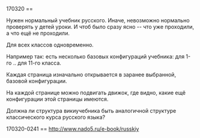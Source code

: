 170320 ==

Нужен нормальный учебник русского. Иначе, невозможно нормально проверять у детей уроки.
И чтоб было сразу ясно -- что уже проходили, а что ещё не проходили.


Для всех классов одновременно.

Например так: есть несколько базовых конфигураций учебника: для 1-го .. для 11-го класса.

Каждая страница изначально открывается в заранее выбранной, базовой конфигурации.

На каждой странице можно подвигать движок, где видно, какие ещё конфигурации этой страницы имеются.

Должна ли структура викиучебника быть аналогичной структуре классического курса русского языка?


170320-0241 == http://www.nado5.ru/e-book/russkiy
